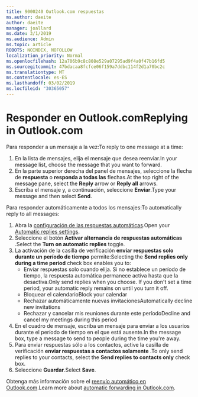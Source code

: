 ```yaml
---
title: 9000240 Outlook.com respuestas
ms.author: daeite
author: daeite
manager: joallard
ms.date: 3/1/2019
ms.audience: Admin
ms.topic: article
ROBOTS: NOINDEX, NOFOLLOW
localization_priority: Normal
ms.openlocfilehash: 12a706b9c8c808e529a07295ad9f4a0f47b16fd5
ms.sourcegitcommit: 47bdacaa8fcfce06f159a7ddbc114f2d1a70bc2c
ms.translationtype: MT
ms.contentlocale: es-ES
ms.lasthandoff: 03/02/2019
ms.locfileid: "30365057"
---
```

# <a name="replying-in-outlookcom"></a><span data-ttu-id="5ad94-102">Responder en Outlook.com</span><span class="sxs-lookup"><span data-stu-id="5ad94-102">Replying in Outlook.com</span></span>

<span data-ttu-id="5ad94-103">Para responder a un mensaje a la vez:</span><span class="sxs-lookup"><span data-stu-id="5ad94-103">To reply to one message at a time:</span></span>

1. <span data-ttu-id="5ad94-104">En la lista de mensajes, elija el mensaje que desea reenviar.</span><span class="sxs-lookup"><span data-stu-id="5ad94-104">In your message list, choose the message that you want to forward.</span></span>
2. <span data-ttu-id="5ad94-105">En la parte superior derecha del panel de mensajes, seleccione la flecha de **respuesta** o **responda a todas las** flechas.</span><span class="sxs-lookup"><span data-stu-id="5ad94-105">At the top right of the message pane, select the **Reply** arrow or **Reply all** arrows.</span></span>
3. <span data-ttu-id="5ad94-106">Escriba el mensaje y, a continuación, seleccione **Enviar**.</span><span class="sxs-lookup"><span data-stu-id="5ad94-106">Type your message and then select **Send**.</span></span>

<span data-ttu-id="5ad94-107">Para responder automáticamente a todos los mensajes:</span><span class="sxs-lookup"><span data-stu-id="5ad94-107">To automatically reply to all messages:</span></span>

1. <span data-ttu-id="5ad94-108">Abra la [configuración de las respuestas automáticas](https://outlook.live.com/mail/options/mail/automaticReplies/automaticRepliesOption).</span><span class="sxs-lookup"><span data-stu-id="5ad94-108">Open your [Automatic replies settings](https://outlook.live.com/mail/options/mail/automaticReplies/automaticRepliesOption).</span></span>
2. <span data-ttu-id="5ad94-109">Seleccione el botón **Activar alternancia de respuestas automáticas** .</span><span class="sxs-lookup"><span data-stu-id="5ad94-109">Select the **Turn on automatic replies** toggle.</span></span>
3. <span data-ttu-id="5ad94-110">La activación de la casilla de verificación **enviar respuestas solo durante un período de tiempo** permite:</span><span class="sxs-lookup"><span data-stu-id="5ad94-110">Selecting the **Send replies only during a time period** check box enables you to:</span></span>
    - <span data-ttu-id="5ad94-p101">Enviar respuestas solo cuando elija. Si no establece un período de tiempo, la respuesta automática permanece activa hasta que la desactiva.</span><span class="sxs-lookup"><span data-stu-id="5ad94-p101">Only send replies when you choose. If you don't set a time period, your automatic reply remains on until you turn it off.</span></span>
    - <span data-ttu-id="5ad94-113">Bloquear el calendario</span><span class="sxs-lookup"><span data-stu-id="5ad94-113">Block your calendar</span></span>
    - <span data-ttu-id="5ad94-114">Rechazar automáticamente nuevas invitaciones</span><span class="sxs-lookup"><span data-stu-id="5ad94-114">Automatically decline new invitations</span></span>
    - <span data-ttu-id="5ad94-115">Rechazar y cancelar mis reuniones durante este período</span><span class="sxs-lookup"><span data-stu-id="5ad94-115">Decline and cancel my meetings during this period</span></span>
4. <span data-ttu-id="5ad94-116">En el cuadro de mensaje, escriba un mensaje para enviar a los usuarios durante el período de tiempo en el que está ausente.</span><span class="sxs-lookup"><span data-stu-id="5ad94-116">In the message box, type a message to send to people during the time you're away.</span></span>
5. <span data-ttu-id="5ad94-117">Para enviar respuestas sólo a los contactos, active la casilla de verificación **enviar respuestas a contactos solamente** .</span><span class="sxs-lookup"><span data-stu-id="5ad94-117">To only send replies to your contacts, select the **Send replies to contacts only** check box.</span></span>
6. <span data-ttu-id="5ad94-118">Seleccione **Guardar**.</span><span class="sxs-lookup"><span data-stu-id="5ad94-118">Select **Save**.</span></span>

<span data-ttu-id="5ad94-119">Obtenga más información sobre el [reenvío automático en Outlook.com](https://support.office.com/article/14614626-9855-48dc-a986-dec81d07b1a0).</span><span class="sxs-lookup"><span data-stu-id="5ad94-119">Learn more about [automatic forwarding in Outlook.com](https://support.office.com/article/14614626-9855-48dc-a986-dec81d07b1a0).</span></span>